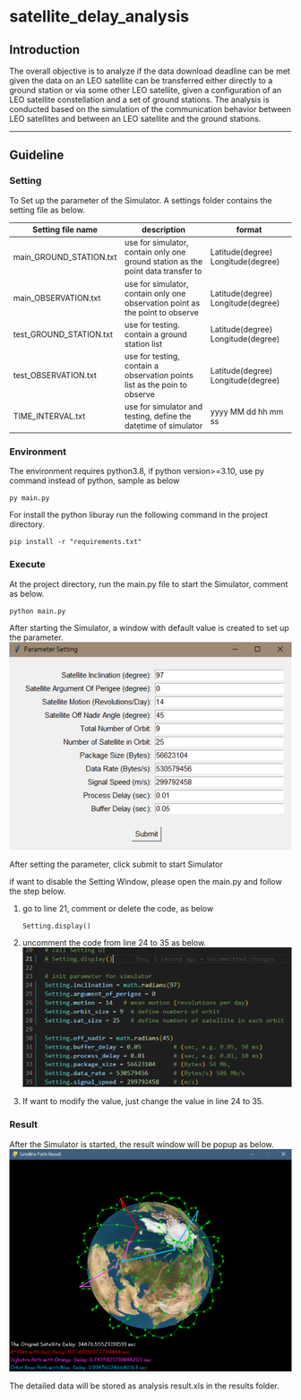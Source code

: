 # satellite_delay_analysis

## Introduction

The overall objective is to analyze if the data download deadline can be met given the data on an LEO satellite can be transferred either directly to a ground station or via some other LEO satellite, given a configuration of an LEO satellite constellation and a set of ground stations. The analysis is conducted based on the simulation of the communication behavior between LEO satellites and between an LEO satellite and the ground stations.

---

## Guideline

### Setting

To Set up the parameter of the Simulator. A settings folder contains the setting file as below.

| Setting file name       | description                                                                      | format                             |
| ----------------------- | -------------------------------------------------------------------------------- | ---------------------------------- |
| main_GROUND_STATION.txt | use for simulator, contain only one ground station as the point data transfer to | Latitude(degree) Longitude(degree) |
| main_OBSERVATION.txt    | use for simulator, contain only one observation point as the point to observe   | Latitude(degree) Longitude(degree) |
| test_GROUND_STATION.txt | use for testing. contain a ground station list                                   | Latitude(degree) Longitude(degree) |
| test_OBSERVATION.txt    | use for testing, contain a observation points list as the poin to observe        | Latitude(degree) Longitude(degree) |
| TIME_INTERVAL.txt       | use for simulator and testing, define the datetime of simulator                 | yyyy MM dd hh mm ss                |

### Environment

The environment requires python3.8, if python version>=3.10, use py command instead of python, sample as below

```
py main.py
```

For install the python liburay run the following command in the project directory.

```
pip install -r "requirements.txt"
```

### Execute

At the project directory, run the main.py file to start the Simulator, comment as below.

```
python main.py
```

After starting the Simulator, a window with default value is created to set up the parameter.
![Setting Window](readme_img/settingUI.png)

After setting the parameter, click submit to start Simulator

if want to disable the Setting Window, please open the main.py and follow the step below.

1. go to line 21, comment or delete the code, as below

   ```
   Setting.display()
   ```
2. uncomment the code from line 24 to 35 as below.
   ![Setting Window](readme_img/disable_setting_UI.png)
3. If want to modify the value, just change the value in line 24 to 35.

### Result

After the Simulator is started, the result window will be popup as below.
![Setting Window](readme_img/path.png)

The detailed data will be stored as analysis result.xls in the results folder.
